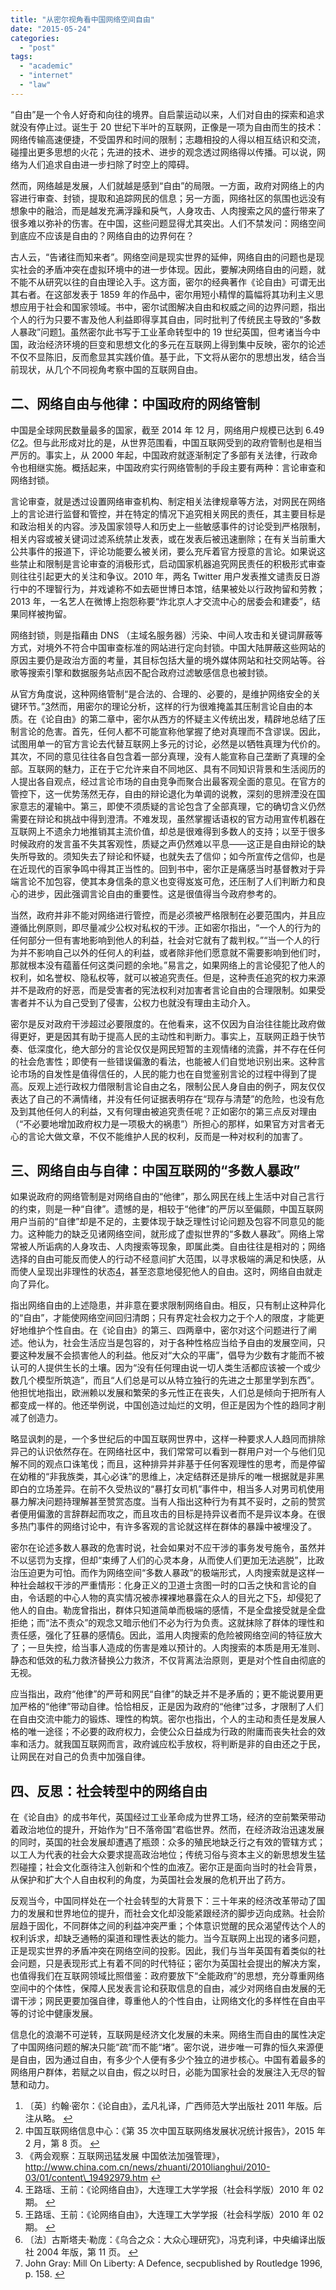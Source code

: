 ```yaml
---
title: "从密尔视角看中国网络空间自由"
date: "2015-05-24"
categories: 
  - "post"
tags: 
  - "academic"
  - "internet"
  - "law"
---
```


“自由”是一个令人好奇和向往的境界。自启蒙运动以来，人们对自由的探索和追求就没有停止过。诞生于 20 世纪下半叶的互联网，正像是一项为自由而生的技术：网络传输高速便捷，不受国界和时间的限制；志趣相投的人得以相互结识和交流，碰撞出更多思想的火花；先进的技术、进步的观念透过网络得以传播。可以说，网络为人们追求自由进一步扫除了时空上的障碍。

然而，网络越是发展，人们就越是感到“自由”的局限。一方面，政府对网络上的内容进行审查、封锁，提取和追踪网民的信息；另一方面，网络社区的氛围也远没有想象中的融洽，而是越发充满浮躁和戾气，人身攻击、人肉搜索之风的盛行带来了很多难以弥补的伤害。在中国，这些问题显得尤其突出。人们不禁发问：网络空间到底应不应该是自由的？网络自由的边界何在？

古人云，“告诸往而知来者”。网络空间是现实世界的延伸，网络自由的问题也是现实社会的矛盾冲突在虚拟环境中的进一步体现。因此，要解决网络自由的问题，就不能不从研究以往的自由理论入手。这方面，密尔的经典著作《论自由》可谓无出其右者。在这部发表于 1859 年的作品中，密尔用短小精悍的篇幅将其功利主义思想应用于社会和国家领域。书中，密尔试图解决自由和权威之间的边界问题，指出个人的行为只要不害及他人利益即得享其自由，同时批判了传统民主导致的“多数人暴政”问题[1](#fn1)。虽然密尔此书写于工业革命转型中的 19 世纪英国，但考诸当今中国，政治经济环境的巨变和思想文化的多元在互联网上得到集中反映，密尔的论述不仅不显陈旧，反而愈显其实践价值。基于此，下文将从密尔的思想出发，结合当前现状，从几个不同视角考察中国的互联网自由。

## 二、网络自由与他律：中国政府的网络管制

中国是全球网民数量最多的国家，截至 2014 年 12 月，网络用户规模已达到 6.49 亿[2](#fn2)。但与此形成对比的是，从世界范围看，中国互联网受到的政府管制也是相当严厉的。事实上，从 2000 年起，中国政府就逐渐制定了多部有关法律，行政命令也相继实施。概括起来，中国政府实行网络管制的手段主要有两种：言论审查和网络封锁。

言论审查，就是透过设置网络审查机构、制定相关法律规章等方法，对网民在网络上的言论进行监督和管控，并在特定的情况下追究相关网民的责任，其主要目标是和政治相关的内容。涉及国家领导人和历史上一些敏感事件的讨论受到严格限制，相关内容或被关键词过滤系统禁止发表，或在发表后被迅速删除；在有关当前重大公共事件的报道下，评论功能要么被关闭，要么充斥着官方授意的言论。如果说这些禁止和限制是言论审查的消极形式，启动国家机器追究网民责任的积极形式审查则往往引起更大的关注和争议。2010 年，两名 Twitter 用户发表推文谴责反日游行中的不理智行为，并戏谑称不如去砸世博日本馆，结果被处以行政拘留和劳教；2013 年，一名艺人在微博上抱怨称要“炸北京人才交流中心的居委会和建委”，结果同样被拘留。

网络封锁，则是指藉由 DNS （主域名服务器）污染、中间人攻击和关键词屏蔽等方式，对境外不符合中国审查标准的网站进行定向封锁。中国大陆屏蔽这些网站的原因主要仍是政治方面的考量，其目标包括大量的境外媒体网站和社交网站等。谷歌等搜索引擎和数据服务站点因不配合政府过滤敏感信息也被封锁。

从官方角度说，这种网络管制“是合法的、合理的、必要的，是维护网络安全的关键环节。”[3](#fn3)然而，用密尔的理论分析，这样的行为很难掩盖其压制言论自由的本质。在《论自由》的第二章中，密尔从西方的怀疑主义传统出发，精辟地总结了压制言论的危害。首先，任何人都不可能宣称他掌握了绝对真理而不含谬误。因此，试图用单一的官方言论去代替互联网上多元的讨论，必然是以牺牲真理为代价的。其次，不同的意见往往各自包含着一部分真理，没有人能宣称自己垄断了真理的全部。互联网的魅力，正在于它允许来自不同地区、具有不同知识背景和生活阅历的人提出各自观点，经过言论市场的自由竞争而聚合出最客观全面的意见。在官方的管控下，这一优势荡然无存，自由的辩论退化为单调的说教，深刻的思辨湮没在国家意志的灌输中。第三，即使不须质疑的言论包含了全部真理，它的确切含义仍然需要在辩论和挑战中得到澄清。不难发现，虽然掌握话语权的官方动用宣传机器在互联网上不遗余力地推销其主流价值，却总是很难得到多数人的支持；以至于很多时候政府的发言虽不失其客观性，质疑之声仍然难以平息——这正是自由辩论的缺失所导致的。须知失去了辩论和怀疑，也就失去了信仰；如今所宣传之信仰，也是在近现代的百家争鸣中得其正当性的。回到书中，密尔正是痛感当时基督教对于异端言论不加包容，使其本身信条的意义也变得岌岌可危，还压制了人们判断力和良心的进步，因此强调言论自由的重要性。这是很值得当今政府参考的。

当然，政府并非不能对网络进行管控，而是必须被严格限制在必要范围内，并且应遵循比例原则，即尽量减少公权对私权的干涉。正如密尔指出，“一个人的行为的任何部分一但有害地影响到他人的利益，社会对它就有了裁判权。”“当一个人的行为并不影响自己以外的任何人的利益，或者除非他们愿意就不需要影响到他们时，那就根本没有蕴蓄任何这类问题的余地。”易言之，如果网络上的言论侵犯了他人的权利，如名誉权、隐私权等，就可以被追究责任。但是，这种责任追究的权力来源并不是政府的好恶，而是受害者的宪法权利对加害者言论自由的合理限制。如果受害者并不认为自己受到了侵害，公权力也就没有理由主动介入。

密尔是反对政府干涉超过必要限度的。在他看来，这不仅因为自治往往能比政府做得更好，更是因其有助于提高人民的主动性和判断力。事实上，互联网正趋于快节奏、低深度化，绝大部分的言论仅仅是网民短暂的主观情绪的流露，并不存在任何的社会危害性；即使有一些错误偏激的看法，也能被人们自觉地识别出来。这种言论市场的自发性是值得信任的，人民的能力也在自觉鉴别言论的过程中得到了提高。反观上述行政权力借限制言论自由之名，限制公民人身自由的例子，网友仅仅表达了自己的不满情绪，并没有任何证据表明存在“现存与清楚”的危险，也没有危及到其他任何人的利益，又有何理由被追究责任呢？正如密尔的第三点反对理由（“不必要地增加政府权力是一项极大的祸患”）所担心的那样，如果官方对言者无心的言论大做文章，不仅不能维护人民的权利，反而是一种对权利的加害了。

## 三、网络自由与自律：中国互联网的“多数人暴政”

如果说政府的网络管制是对网络自由的“他律”，那么网民在线上生活中对自己言行的约束，则是一种“自律”。遗憾的是，相较于“他律”的严厉以至偏颇，中国互联网用户当前的“自律”却是不足的，主要体现于缺乏理性讨论问题及包容不同意见的能力。这种能力的缺乏见诸网络空间，就形成了虚拟世界的“多数人暴政”。网络上常常被人所诟病的人身攻击、人肉搜索等现象，即属此类。自由往往是相对的；网络选择的自由可能反而使人的行动不经意间扩大范围，以寻求极端的满足和快感，从而使人呈现出非理性的状态[4](#fn4)，甚至恣意地侵犯他人的自由。这时，网络自由就走向了异化。

指出网络自由的上述隐患，并非意在要求限制网络自由。相反，只有制止这种异化的“自由”，才能使网络空间回归清朗；只有界定社会权力之于个人的限度，才能更好地维护个性自由。在《论自由》的第三、四两章中，密尔对这个问题进行了阐述。他认为，社会生活应当是包容的，对于各种性格应当给予自由的发展空间，只要这种发展不会损害他人的利益。他反对“大众的平庸”，倡导为少数有才能而不被认可的人提供生长的土壤。因为“没有任何理由说一切人类生活都应该被一个或少数几个模型所筑造”，而且“人们总是可以从特立独行的先进之士那里学到东西”。他担忧地指出，欧洲赖以发展和繁荣的多元性正在丧失，人们总是倾向于把所有人都变成一样的。他还举例说，中国创造过灿烂的文明，但正是因为个性的趋同才削减了创造力。

略显讽刺的是，一个多世纪后的中国互联网世界中，这样一种要求人人趋同而排除异己的认识依然存在。在网络社区中，我们常常可以看到一群用户对一个与他们见解不同的观点口诛笔伐；而且，这种排异并非基于任何客观理性的思考，而是停留在幼稚的“非我族类，其心必诛”的思维上，决定结群还是排斥的唯一根据就是非黑即白的立场差异。在前不久受热议的“暴打女司机”事件中，相当多人对男司机使用暴力解决问题持理解甚至赞赏态度。当有人指出这种行为有其不妥时，之前的赞赏者便用偏激的言辞群起而攻之，而且攻击的目标是持异议者而不是异议本身。在很多热门事件的网络讨论中，有许多客观的言论就这样在群体的暴躁中被埋没了。

密尔在论述多数人暴政的危害时说，社会如果对不应干涉的事务发号施令，虽然并不以惩罚为支撑，但却“束缚了人们的心灵本身，从而使人们更加无法逃脱”，比政治压迫更为可怕。而作为网络空间“多数人暴政”的极端形式，人肉搜索就是这样一种社会越权干涉的严重情形：化身正义的卫道士贪图一时的口舌之快和言论的自由，令话题的中心人物的真实情况被赤裸裸地暴露在众人的目光之下[5](#fn5)，却侵犯了他人的自由。勒庞曾指出，群体只知道简单而极端的感情，不是全盘接受就是全盘拒绝；而“法不责众”的观念又暗示他们不必为行为负责。这就抹除了群体的理性和责任感，强化了狂暴的感情[6](#fn6)。因此，滥用人肉搜索的危险被网络空间的特征放大了；一旦失控，给当事人造成的伤害是难以预计的。人肉搜索的本质是用无准则、静态和低效的私力救济替换公力救济，不仅背离法治原则，更是对个性自由彻底的无视。

应当指出，政府“他律”的严苛和网民“自律”的缺乏并不是矛盾的；更不能说要用更加严格的“他律”带动自律。恰恰相反，正是因为政府的“他律”过多，才限制了人们在自由交流中能力的锻炼、理性的构筑。密尔也指出，个人的主动和责任是发展人格的唯一途径；不必要的政府权力，会使公众日益成为行政的附庸而丧失社会的效率和活力。就我国互联网而言，政府诚应松手放权，将判断是非的自由还之于民，让网民在对自己的负责中加强自律。

## 四、反思：社会转型中的网络自由

在《论自由》的成书年代，英国经过工业革命成为世界工场，经济的空前繁荣带动着政治地位的提升，开始作为“日不落帝国”君临世界。然而，在经济政治迅速发展的同时，英国的社会发展却遭遇了瓶颈：众多的殖民地缺乏行之有效的管辖方式；以工人为代表的社会大众要求提高政治地位；传统习俗与资本主义的新思想发生猛烈碰撞；社会文化亟待注入创新和个性的血液[7](#fn7)。密尔正是面向当时的社会背景，从保护和扩大个人自由权利的角度，为英国社会发展的危机开出了药方。

反观当今，中国同样处在一个社会转型的大背景下：三十年来的经济改革带动了国力的发展和世界地位的提升，而社会文化却没能紧跟经济的脚步迈向成熟。社会阶层趋于固化，不同群体之间的利益冲突严重；个体意识觉醒的民众渴望传达个人的权利诉求，却缺乏通畅的渠道和理性表达的能力。当今互联网上出现的诸多问题，正是现实世界的矛盾冲突在网络空间的投影。因此，我们与当年英国有着类似的社会问题，只是表现形式上有着不同的时代特征；密尔为英国社会提出的解决方案，也值得我们在互联网领域比照借鉴：政府要放下“全能政府”的思想，充分尊重网络空间中的个体性，保障人民发表言论和获取信息的自由，减少对网络自由发展的无谓干涉；网民更要加强自律，尊重他人的个性自由，让网络文化的多样性在自由平等的讨论中健康发展。

信息化的浪潮不可逆转，互联网是经济文化发展的未来。网络生而自由的属性决定了中国网络问题的解决只能“疏”而不能“堵”。密尔说，进步唯一可靠的恒久来源便是自由，因为通过自由，有多少个人便有多少个独立的进步核心。中国有着最多的网络用户群体，若赋之以自由，假之以时日，必能为国家社会的发展注入无尽的智慧和动力。

1. 〔英〕约翰·密尔：《论自由》，孟凡礼译，广西师范大学出版社 2011 年版。后注从略。 [↩](#ffn1)
2. 中国互联网络信息中心：《第 35 次中国互联网络发展状况统计报告》，2015 年 2 月，第 8 页。 [↩](#ffn2)
3. 《两会观察：互联网迅猛发展 中国依法加强管理》，http://www.china.com.cn/news/zhuanti/2010lianghui/2010-03/01/content\_19492979.htm [↩](#ffn3)
4. 王路瑶、王前：《论网络自由》，大连理工大学学报（社会科学版）2010 年 02 期。 [↩](#ffn4)
5. 王路瑶、王前：《论网络自由》，大连理工大学学报（社会科学版）2010 年 02 期。 [↩](#ffn5)
6. 〔法〕古斯塔夫·勒庞：《乌合之众：大众心理研究》，冯克利译，中央编译出版社 2004 年版，第 11 页。 [↩](#ffn6)
7. John Gray: Mill On Liberty: A Defence, secpublished by Routledge 1996, p. 158. [↩](#ffn7)

